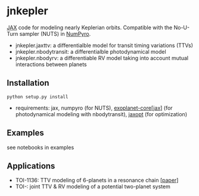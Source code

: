 # jnkepler
[JAX](https://jax.readthedocs.io/en/latest/index.html) code for modeling nearly Keplerian orbits. Compatible with the No-U-Turn sampler (NUTS) in [NumPyro](https://num.pyro.ai).

- jnkepler.jaxttv: a differentialble model for transit timing variations (TTVs)
- jnkepler.nbodytransit: a differentialble photodynamical model 
- jnkepler.nbodyrv: a differentiable RV model taking into account mutual interactions between planets



## Installation

```python setup.py install```

* requirements: jax, numpyro (for NUTS), [exoplanet-core[jax]](https://github.com/exoplanet-dev/exoplanet-core) (for photodynamical modeling with nbodytransit), [jaxopt](https://jaxopt.github.io/stable/) (for optimization)

  


## Examples

see notebooks in examples



## Applications

- TOI-1136: TTV modeling of 6-planets in a resonance chain [[paper]](https://ui.adsabs.harvard.edu/abs/2022arXiv221009283D/abstract)
- TOI-: joint TTV & RV modeling of a potential two-planet system



